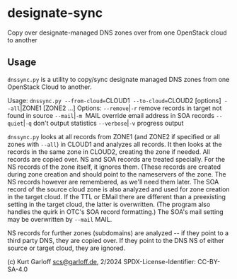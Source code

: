 # designate-sync
Copy over designate-managed DNS zones over from one OpenStack cloud to another

## Usage
`dnssync.py` is a utility to copy/sync designate managed DNS zones
from one OpenStack Cloud to another.

Usage: `dnssync.py --from-cloud=`CLOUD1` --to-cloud=`CLOUD2 [options]` --all`|ZONE1 [ZONE2 ...]
Options: `--remove`|`-r`    remove records in target not found in source
         `--mail`|`-m `MAIL override email address in SOA records
         `--quiet`|`-q`     don't output statistics
         `--verbose`|`-v`   progress output

`dnssync.py` looks at all records from ZONE1 (and ZONE2 if specified or all
zones with `--all`) in CLOUD1 and analyzes all records. It then looks at the
records in the same zone in CLOUD2, creating the zone if needed. All records
are copied over.
NS and SOA records are treated specially. For the NS records of the zone
itself, it ignores them. (These records are created during zone creation and
should point to the nameservers of the zone. The NS records however are
remembered, as we'll need them later.
The SOA record of the source cloud zone is also analyzed and used for zone
creation in the target cloud. If the TTL or EMail there are different than a
preexisting setting in the target cloud, the latter is overwritten. (The
program also handles the quirk in OTC's SOA record formatting.) The SOA's mail
setting may be overwritten by `--mail` MAIL.

NS records for further zones (subdomains) are analyzed -- if they point to
a third party DNS, they are copied over. If they point to the DNS NS of either
source or target cloud, they are ignored.

(c) Kurt Garloff <scs@garloff.de>, 2/2024
SPDX-License-Identifier: CC-BY-SA-4.0

